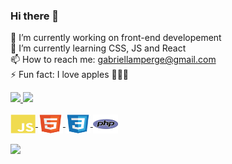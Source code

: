 ### Hi there 👋

🔭 I’m currently working on front-end developement <br>
🌱 I’m currently learning CSS, JS and React <br>
📫 How to reach me: gabriellamperge@gmail.com <br>
⚡ Fun fact: I love apples 🍎🍎🍎 <br>

<div align="">
  <a href="https://github.com/lamperge">
  <img height="180em" src="https://github-readme-stats.vercel.app/api?username=lamperge&show_icons=true&theme=dark&include_all_commits=true&count_private=true"/>
  <img height="180em" src="https://github-readme-stats.vercel.app/api/top-langs/?username=lamperge&layout=compact&langs_count=7&theme=dark"/>
</div>
<div style="display: inline_block"><br>
  <img align="center" alt="Rafa-Js" height="30" width="40" src="https://raw.githubusercontent.com/devicons/devicon/master/icons/javascript/javascript-plain.svg">
  <img align="center" alt="Rafa-HTML" height="30" width="40" src="https://raw.githubusercontent.com/devicons/devicon/master/icons/html5/html5-original.svg">
  <img align="center" alt="Rafa-CSS" height="30" width="40" src="https://raw.githubusercontent.com/devicons/devicon/master/icons/css3/css3-original.svg">
  <img align="center" alt="Rafa-PHP" height="30" width="40" src="https://raw.githubusercontent.com/devicons/devicon/master/icons/php/php-original.svg">
</div> <br>
<div> 
  <a href="https://www.linkedin.com/in/gabriel-pimentel-00855221b/" target="_blank"><img src="https://img.shields.io/badge/-LinkedIn-%230077B5?style=for-the-badge&logo=linkedin&logoColor=white" target="_blank"></a> 
</div>

